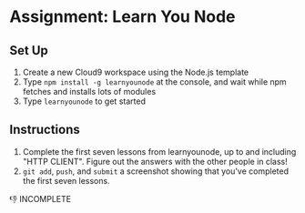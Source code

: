 # Assignment: Learn You Node

## Set Up
 1. Create a new Cloud9 workspace using the Node.js template
 1. Type `npm install -g learnyounode` at the console, and wait while npm fetches and installs lots of modules
 1. Type `learnyounode` to get started
 
## Instructions
 1. Complete the first seven lessons from learnyounode, up to and including "HTTP CLIENT".  Figure out the answers with the other people in class!
 1. `git add`, `push`, and `submit` a screenshot showing that you've completed the first seven lessons.

:-1: INCOMPLETE
